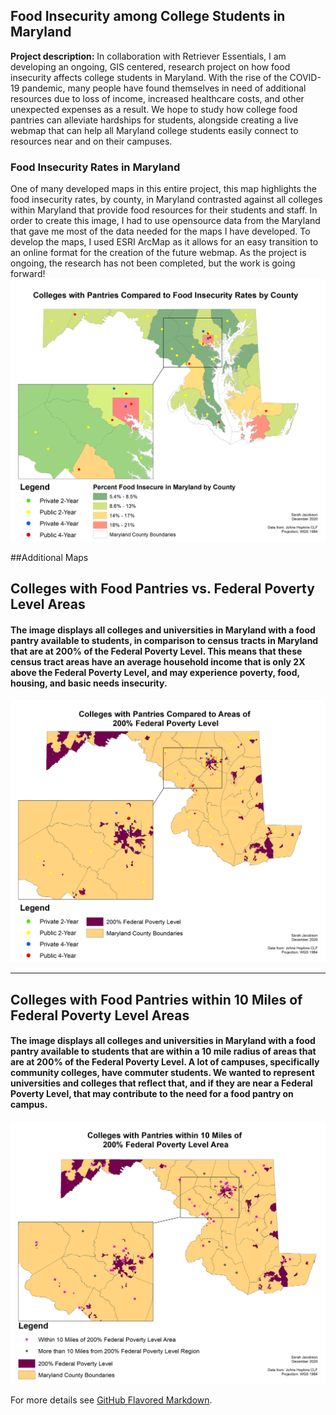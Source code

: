 ## Food Insecurity among College Students in Maryland

**Project description:** In collaboration with Retriever Essentials, I am developing an ongoing, GIS centered, research project on how food insecurity affects college students in Maryland. With the rise of the COVID-19 pandemic, many people have found themselves in need of additional resources due to loss of income, increased healthcare costs, and other unexpected expenses as a result. We hope to study how college food pantries can alleviate hardships for students, alongside creating a live webmap that can help all Maryland college students easily connect to resources near and on their campuses. 

### Food Insecurity Rates in Maryland

One of many developed maps in this entire project, this map highlights the food insecurity rates, by county, in Maryland contrasted against all colleges within Maryland that provide food resources for their students and staff. In order to create this image, I had to use opensource data from the Maryland that gave me most of the data needed for the maps I have developed. To develop the maps, I used ESRI ArcMap as it allows for an easy transition to an online format for the creation of the future webmap. As the project is ongoing, the research has not been completed, but the work is going forward!
<img src="images/pantriesfoodinsecurity.png"/>

##Additional Maps

## Colleges with Food Pantries vs. Federal Poverty Level Areas
#### The image displays all colleges and universities in Maryland with a food pantry available to students, in comparison to census tracts in Maryland that are at 200% of the Federal Poverty Level. This means that these census tract areas have an average household income that is only 2X above the Federal Poverty Level, and may experience poverty, food, housing, and basic needs insecurity. 

<img src="images/povertylevel.png"/>

---
## Colleges with Food Pantries within 10 Miles of Federal Poverty Level Areas
#### The image displays all colleges and universities in Maryland with a food pantry available to students that are within a 10 mile radius of areas that are at 200% of the Federal Poverty Level. A lot of campuses, specifically community colleges, have commuter students. We wanted to represent universities and colleges that reflect that, and if they are near a Federal Poverty Level, that may contribute to the need for a food pantry on campus. 

<img src="images/withinpovertylevel.png"/>



For more details see [GitHub Flavored Markdown](https://guides.github.com/features/mastering-markdown/).

